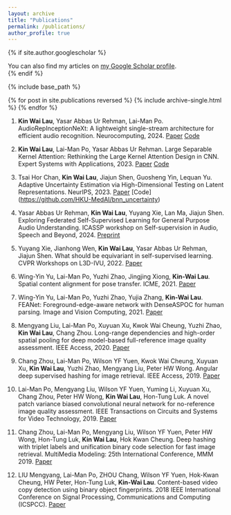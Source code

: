 ```yaml
---
layout: archive
title: "Publications"
permalink: /publications/
author_profile: true
---
```


{% if site.author.googlescholar %}
  <div class="wordwrap">You can also find my articles on <a href="{{https://scholar.google.com/citations?user=inhIzDgAAAAJ}}">my Google Scholar profile</a>.</div>
{% endif %}

{% include base_path %}

{% for post in site.publications reversed %}
  {% include archive-single.html %}
{% endfor %}


1. **Kin Wai Lau**, Yasar Abbas Ur Rehman, Lai-Man Po. AudioRepInceptionNeXt: A lightweight single-stream architecture for efficient audio recognition. Neurocomputing, 2024. [Paper](https://arxiv.org/pdf/2404.13551) [Code](https://github.com/StevenLauHKHK/AudioRepInceptionNeXt)

2. **Kin Wai Lau**, Lai-Man Po, Yasar Abbas Ur Rehman. Large Separable Kernel Attention: Rethinking the Large Kernel Attention Design in CNN. Expert Systems with Applications, 2023. [Paper](https://arxiv.org/abs/2309.01439) [Code](https://github.com/stevenlauhkhk/large-separable-kernel-attention)

3. Tsai Hor Chan, **Kin Wai Lau**, Jiajun Shen, Guosheng Yin, Lequan Yu. Adaptive Uncertainty Estimation via High-Dimensional Testing on Latent Representations. NeurIPS, 2023. [Paper](https://proceedings.neurips.cc/paper_files/paper/2023/hash/7da558c6bd476ba77f5ba712626bba1a-Abstract-Conference.html) [Code] (https://github.com/HKU-MedAI/bnn_uncertainty)

4. Yasar Abbas Ur Rehman, **Kin Wai Lau**, Yuyang Xie, Lan Ma, Jiajun Shen. Exploring Federated Self-Supervised Learning for General Purpose Audio Understanding. ICASSP workshop on Self-supervision in Audio, Speech and Beyond, 2024. [Preprint](https://arxiv.org/abs/2402.02889)

5. Yuyang Xie, Jianhong Wen, **Kin Wai Lau**, Yasar Abbas Ur Rehman, Jiajun Shen. What should be equivariant in self-supervised learning. CVPR Workshops on L3D-IVU, 2022. [Paper](https://openaccess.thecvf.com/content/CVPR2022W/L3D-IVU/papers/Xie_What_Should_Be_Equivariant_in_Self-Supervised_Learning_CVPRW_2022_paper.pdf)

6. Wing-Yin Yu, Lai-Man Po, Yuzhi Zhao, Jingjing Xiong, **Kin-Wai Lau**. Spatial content alignment for pose transfer. ICME, 2021. [Paper](https://arxiv.org/pdf/2103.16828)

7. Wing-Yin Yu, Lai-Man Po, Yuzhi Zhao, Yujia Zhang, **Kin-Wai Lau**. FEANet: Foreground-edge-aware network with DenseASPOC for human parsing. Image and Vision Computing, 2021. [Paper](https://www.sciencedirect.com/science/article/pii/S0262885621000500)

8. Mengyang Liu, Lai-Man Po, Xuyuan Xu, Kwok Wai Cheung, Yuzhi Zhao, **Kin Wai Lau**, Chang Zhou. Long-range dependencies and high-order spatial pooling for deep model-based full-reference image quality assessment. IEEE Access, 2020. [Paper](https://ieeexplore.ieee.org/iel7/6287639/8948470/09055013.pdf)

9. Chang Zhou, Lai-Man Po, Wilson YF Yuen, Kwok Wai Cheung, Xuyuan Xu, **Kin Wai Lau**, Yuzhi Zhao, Mengyang Liu, Peter HW Wong. Angular deep supervised hashing for image retrieval. IEEE Access, 2019. [Paper](https://ieeexplore.ieee.org/iel7/6287639/8600701/08825992.pdf)

10. Lai-Man Po, Mengyang Liu, Wilson YF Yuen, Yuming Li, Xuyuan Xu, Chang Zhou, Peter HW Wong, **Kin Wai Lau**, Hon-Tung Luk. A novel patch variance biased convolutional neural network for no-reference image quality assessment. IEEE Transactions on Circuits and Systems for Video Technology, 2019. [Paper](https://www.ee.cityu.edu.hk/~lmpo/publications/2019_CNN_NRIQA_TCSVT.pdf)

11. Chang Zhou, Lai-Man Po, Mengyang Liu, Wilson YF Yuen, Peter HW Wong, Hon-Tung Luk, **Kin Wai Lau**, Hok Kwan Cheung. Deep hashing with triplet labels and unification binary code selection for fast image retrieval. MultiMedia Modeling: 25th International Conference, MMM 2019. [Paper](https://link.springer.com/chapter/10.1007/978-3-030-05710-7_23)

12. LIU Mengyang, Lai-Man Po, ZHOU Chang, Wilson YF Yuen, Hok-Kwan Cheung, HW Peter, Hon-Tung Luk, **Kin-Wai Lau**. Content-based video copy detection using binary object fingerprints. 2018 IEEE International Conference on Signal Processing, Communications and Computing (ICSPCC). [Paper](https://www.researchgate.net/profile/Mengyang-Liu-2/publication/327571236_Content-based_Video_Copy_Detection_using_Binary_Object_Fingerprints/links/5b973363a6fdccfd54458bcb/Content-based-Video-Copy-Detection-using-Binary-Object-Fingerprints.pdf)
